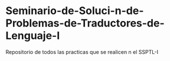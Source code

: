 # Seminario-de-Soluci-n-de-Problemas-de-Traductores-de-Lenguaje-I
Repositorio de todos las practicas que se realicen n el SSPTL-I
